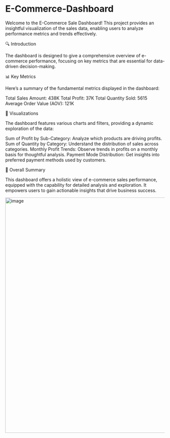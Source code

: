 # E-Commerce-Dashboard

Welcome to the E-Commerce Sale Dashboard! This project provides an insightful visualization of the sales data, enabling users to analyze performance metrics and trends effectively.

🔍 Introduction

The dashboard is designed to give a comprehensive overview of e-commerce performance, focusing on key metrics that are essential for data-driven decision-making.

📊 Key Metrics

Here’s a summary of the fundamental metrics displayed in the dashboard:

Total Sales Amount: 438K
Total Profit: 37K
Total Quantity Sold: 5615
Average Order Value (AOV): 121K

🌟 Visualizations

The dashboard features various charts and filters, providing a dynamic exploration of the data:

Sum of Profit by Sub-Category: Analyze which products are driving profits.
Sum of Quantity by Category: Understand the distribution of sales across categories.
Monthly Profit Trends: Observe trends in profits on a monthly basis for thoughtful analysis.
Payment Mode Distribution: Get insights into preferred payment methods used by customers.


📄 Overall Summary

This dashboard offers a holistic view of e-commerce sales performance, equipped with the capability for detailed analysis and exploration. It empowers users to gain actionable insights that drive business success.

<img width="1325" height="742" alt="image" src="https://github.com/user-attachments/assets/47f04536-fb6f-4515-8063-81812ce0cccb" />
